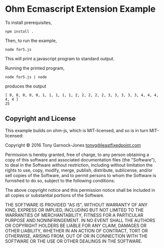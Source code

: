 # Ohm Ecmascript Extension Example

To install prerequisites,

    npm install .

Then, to run the example,

    node for5.js

This will print a javascript program to standard output.

Running the printed program,

    node for5.js | node

produces the output

    [ 0, 0, 0, 0, 0, 1, 1, 1, 1, 1, 2, 2, 2, 2, 2, 3, 3, 3, 3, 3, 4, 4, 4, 4, 4 ]
    25

## Copyright and License

This example builds on ohm-js, which is MIT-licensed, and so is in
turn MIT-licensed:

Copyright © 2016 Tony Garnock-Jones <tonyg@leastfixedpoint.com>

Permission is hereby granted, free of charge, to any person obtaining a copy
of this software and associated documentation files (the "Software"), to deal
in the Software without restriction, including without limitation the rights
to use, copy, modify, merge, publish, distribute, sublicense, and/or sell
copies of the Software, and to permit persons to whom the Software is
furnished to do so, subject to the following conditions:

The above copyright notice and this permission notice shall be included in all
copies or substantial portions of the Software.

THE SOFTWARE IS PROVIDED "AS IS", WITHOUT WARRANTY OF ANY KIND, EXPRESS OR
IMPLIED, INCLUDING BUT NOT LIMITED TO THE WARRANTIES OF MERCHANTABILITY,
FITNESS FOR A PARTICULAR PURPOSE AND NONINFRINGEMENT. IN NO EVENT SHALL THE
AUTHORS OR COPYRIGHT HOLDERS BE LIABLE FOR ANY CLAIM, DAMAGES OR OTHER
LIABILITY, WHETHER IN AN ACTION OF CONTRACT, TORT OR OTHERWISE, ARISING FROM,
OUT OF OR IN CONNECTION WITH THE SOFTWARE OR THE USE OR OTHER DEALINGS IN THE
SOFTWARE.
